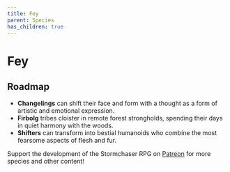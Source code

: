 ```yaml
---
title: Fey
parent: Species
has_children: true
---
```


# Fey

## Roadmap
* **Changelings** can shift their face and form with a thought as a form of artistic and emotional expression.
* **Firbolg** tribes cloister in remote forest strongholds, spending their days in quiet harmony with the woods.
* **Shifters** can transform into bestial humanoids who combine the most fearsome aspects of flesh and fur.

Support the development of the Stormchaser RPG on [Patreon](https://www.patreon.com/stormchaserroleplaying) for more species and other content!
